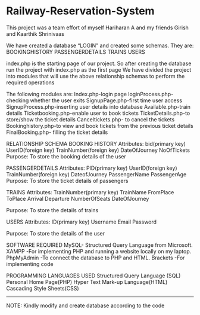 # Railway-Reservation-System
This project was a team effort of myself Hariharan A and my friends Girish and Kaarthik Shrinivaas

We have created a database “LOGIN” and created some schemas.
They are:
BOOKINGHISTORY
PASSENGERDETAILS 
TRAINS
USERS

index.php is the starting page of our project. So after creating the database run the project with index.php as the first page
We have divided the project into modules that will use the above relationship schemas to perform the required operations

The following modules are:
Index.php-login page 
loginProcess.php-checking whether the user exits
SignupPage.php-first time user access
SignupProcess.php-inserting user details into database
Available.php-train details
Ticketbooking.php-enable user to book tickets
TicketDetails.php-to store/show the ticket details
Canceltickets.php- to cancel the tickets
Bookinghistory.php-to view and book tickets from the previous ticket details
FinalBooking.php- filling the ticket details




RELATIONSHIP SCHEMA
BOOKING HISTORY 
Attributes:
bid(primary key)
UserID(foreign key)
TrainNumber(foreign key)
DateOfJourney
NoOfTickets
Purpose: To store the booking details of the user

PASSENGERDETAILS 
Attributes:
PID(primary key)
UserID(foreign key)
TrainNumber(foreign key)
DateofJourney
PassengerName
PassengerAge
Purpose: To store the ticket details of passengers

TRAINS
Attributes:
TrainNumber(primary key)
TrainName
FromPlace
ToPlace
Arrival
Departure
NumberOfSeats
DateOfJourney

Purpose:
To store the details of trains

USERS 
Attributes:
ID(primary key)
Username
Email
Password

Purpose: To store the details of the user

SOFTWARE REQUIRED
MySQL- Structured Query Language from Microsoft.
XAMPP -For implementing PHP and running a website locally on my laptop.
PhpMyAdmin -To connect the database to PHP and HTML.
Brackets -For implementing code

PROGRAMMING LANGUAGES USED
Structured Query Language (SQL)
Personal Home Page(PHP)
Hyper Text Mark-up Language(HTML)
Cascading Style Sheets(CSS)

--------------------
NOTE:
Kindly modify and create database according to the code
